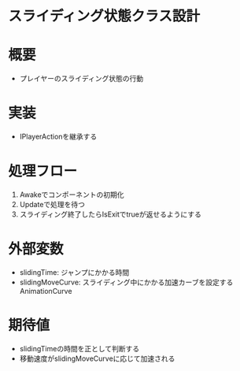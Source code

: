 # スライディング状態クラス設計

# 概要
- プレイヤーのスライディング状態の行動

# 実装
- IPlayerActionを継承する

# 処理フロー
1. Awakeでコンポーネントの初期化
2. Updateで処理を待つ
3. スライディング終了したらIsExitでtrueが返せるようにする

# 外部変数
- slidingTime: ジャンプにかかる時間
- slidingMoveCurve: スライディング中にかかる加速カーブを設定するAnimationCurve

# 期待値
- slidingTimeの時間を正として判断する
- 移動速度がslidingMoveCurveに応じて加速される
